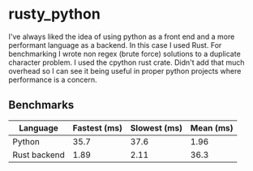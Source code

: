 # rusty_python
I've always liked the idea of using python as a front end and a more performant language as a backend. 
In this case I used Rust. For benchmarking I wrote non regex (brute force) solutions to a duplicate character
problem. I used the cpython rust crate. Didn't add that much overhead so I can see it being useful in proper python 
projects where performance is a concern.

## Benchmarks

| Language     | Fastest (ms) | Slowest (ms) |Mean (ms) | 
| ----------- | ----------- | ------------| -------------|
| Python      | 35.7       |    37.6         |   1.96     |
| Rust backend   | 1.89       |     2.11        |  36.3  |